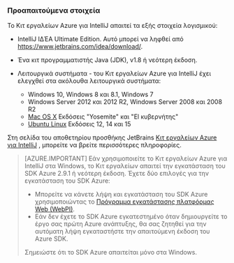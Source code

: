 ### <a name="prerequisites"></a>Προαπαιτούμενα στοιχεία

Το Κιτ εργαλείων Azure για IntelliJ απαιτεί τα εξής στοιχεία λογισμικού:

* IntelliJ ΙΔΈΑ Ultimate Edition. Αυτό μπορεί να ληφθεί από <https://www.jetbrains.com/idea/download/>.

* Ένα κιτ προγραμματιστής Java (JDK), v1.8 ή νεότερη έκδοση. 

* Λειτουργικά συστήματα - του Κιτ εργαλείων Azure για IntelliJ έχει ελεγχθεί στα ακόλουθα λειτουργικά συστήματα:
    * Windows 10, Windows 8 και 8.1, Windows 7
    * Windows Server 2012 και 2012 R2, Windows Server 2008 και 2008 R2
    * [Mac OS X](http://www.apple.com/osx) Εκδόσεις "Yosemite" και "El κυβερνήτης"
    * [Ubuntu Linux](http://www.ubuntu.com) Εκδόσεις 12, 14 και 15

Στη σελίδα του αποθετηρίου προσθήκης JetBrains [Κιτ εργαλείων Azure για IntelliJ](https://plugins.jetbrains.com/plugin/8053) , μπορείτε να βρείτε περισσότερες πληροφορίες.

> [AZURE.IMPORTANT] Εάν χρησιμοποιείτε το Κιτ εργαλείων Azure για IntelliJ στα Windows, το Κιτ εργαλείων απαιτεί την εγκατάσταση του SDK Azure 2.9.1 ή νεότερη έκδοση. Έχετε δύο επιλογές για την εγκατάσταση του SDK Azure:
> 
> * Μπορείτε να κάνετε λήψη και εγκατάσταση του SDK Azure χρησιμοποιώντας το [Πρόγραμμα εγκατάστασης πλατφόρμας Web (WebPI)](http://go.microsoft.com/fwlink/?LinkID=252838).
> * Εάν δεν έχετε το SDK Azure εγκατεστημένο όταν δημιουργείτε το έργο σας πρώτη Azure ανάπτυξης, θα σας ζητηθεί για την αυτόματη λήψη εγκαταστήστε την απαιτούμενη έκδοση του Azure SDK.
> 
> Σημειώστε ότι το SDK Azure απαιτείται μόνο στα Windows.
